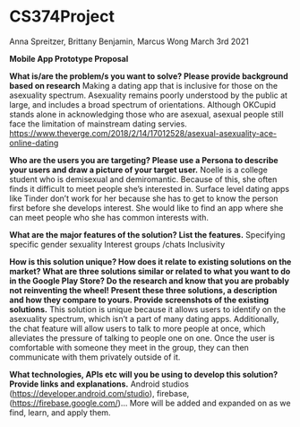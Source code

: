 # CS374Project
Anna Spreitzer, Brittany Benjamin,  Marcus Wong
March 3rd 2021

**Mobile App Prototype Proposal**

**What is/are the problem/s you want to solve? Please provide background based on research**
Making a dating app that is inclusive for those on the asexuality spectrum. Asexuality remains poorly understood by the public at large, and includes a broad spectrum of orientations. Although OKCupid stands alone in acknowledging those who are asexual, asexual people still face the limitation of mainstream dating servies.
https://www.theverge.com/2018/2/14/17012528/asexual-asexuality-ace-online-dating
 
**Who are the users you are targeting? Please use a Persona to describe your users and draw a picture of your target user.**
Noelle is a college student who is demisexual and demiromantic. Because of this, she often finds it difficult to meet people she’s interested in. Surface level dating apps like Tinder don’t work for her because she has to get to know the person first before she develops interest. She would like to find an app where she can meet people who she has common interests with.
 
**What are the major features of the solution? List the features.**
        Specifying specific gender sexuality
        Interest groups /chats
        Inclusivity
 
**How is this solution unique? How does it relate to existing solutions on the market? What are three solutions similar or related to what you want to do in the Google Play Store? Do the research and know that you are probably not reinventing the wheel! Present these three solutions, a description and how they compare to yours. Provide screenshots of the existing solutions.**
This solution is unique because it allows users to identify on the asexuality spectrum, which isn’t a part of many dating apps. Additionally, the chat feature will allow users to talk to more people at once, which alleviates the pressure of talking to people one on one. Once the user is comfortable with someone they meet in the group, they can then communicate with them privately outside of it.

**What technologies, APIs etc will you be using to develop this solution? Provide links and explanations.**
Android studios (https://developer.android.com/studio), firebase, (https://firebase.google.com/)...  More will be added and expanded on as we find, learn, and apply them.

